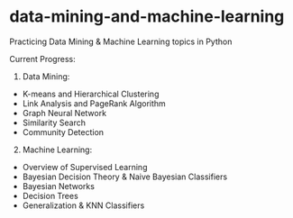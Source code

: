 # data-mining-and-machine-learning
Practicing Data Mining &amp; Machine Learning topics in Python

Current Progress:
1. Data Mining:
- K-means and Hierarchical Clustering
- Link Analysis and PageRank Algorithm
- Graph Neural Network
- Similarity Search
- Community Detection


2. Machine Learning:
- Overview of Supervised Learning
- Bayesian Decision Theory & Naive Bayesian Classifiers
- Bayesian Networks
- Decision Trees
- Generalization & KNN Classifiers
